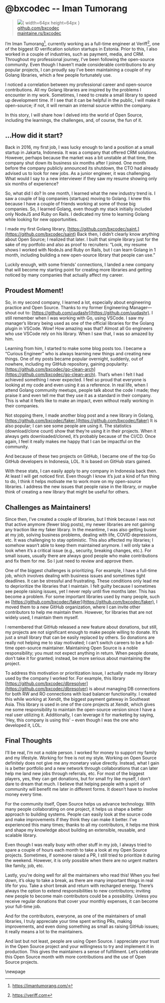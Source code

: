 # @bxcodec -- Iman Tumorang

> ![](https://github.com/bxcodec.png){ width=64px height=64px }  
> [github.com/bxcodec](https://github.com/bxcodec)  
> [maintaine.rs/bxcodec](https://maintaine.rs/bxcodec)

I’m Iman Tumorang[^356], currently working as a full-time engineer at Veriff[^355], one of the biggest ID verification solution startups in Estonia. Prior to this, I also worked in a couple of industries, such as payment, media, and CRM. Throughout my professional journey, I’ve been following the open-source community. Even though I haven’t made considerable contributions to any popular projects, I can proudly say I’ve been maintaining a couple of my Golang libraries, which a few people fortunately use.

I noticed a correlation between my professional career and open-source contributions. All my Golang libraries are inspired by the problems I encounter in my work. Sometimes, I need to create a small library to speed up development time. If I see that it can be helpful in the public, I will make it open-source; if not, it will remain an internal source within the company.

In this story, I will share how I delved into the world of Open Source, including the learnings, the challenges, and, of course, the fun of it.

## **...How did it start?**

Back in 2016, my first job, I was lucky enough to land a position at a small startup in Jakarta, Indonesia. It was a company that offered CRM solutions. However, perhaps because the market was a bit unstable at that time, the company shut down its business six months after I joined. One month before the company publicly announced its shutdown, the CTO had already advised us to look for new jobs. As a junior engineer, it was challenging. What would I say to a new interviewer if they saw my resume showing only six months of experience?

So, what did I do? In one month, I learned what the new industry trend is. I saw a couple of big companies (startups) moving to Golang. I knew this because I have a couple of friends working at some of those big companies. So, I learned Golang, even though my stack initially included only NodeJS and Ruby on Rails. I dedicated my time to learning Golang while looking for new opportunities.

I made my first Golang library, [https://github.com/bxcodec/saint.](https://github.com/bxcodec/saint) Back then, I didn’t clearly know anything about Open Source; I realized that later. I built that simple library just for the sake of my portfolio and also as proof to recruiters: “Look, my resume shows I worked with NodeJs and Ruby on Rails, but I can learn Golang in 1 month, including building a new open-source library that people can use.”

Luckily enough, with some friends' connections, I landed a new company that will become my starting point for creating more libraries and getting noticed by many companies that actually affect my career.

## **Proudest Moment\!**

So, in my second company, I learned a lot, especially about engineering practice and Open Source. Thanks to my former Engineering Manager—shout out to: [https://github.com/uudashr](https://github.com/uudashr). I still remember when I was working with Go, using VSCode. I saw my manager’s library being used as one of the official libraries for the Golang plugin in VSCode. Wow\! How amazing was that? Almost all Go engineers who use VSCode rely on his library. When I saw that, I was so amazed by him.

Learning from him, I started to make some blog posts too. I became a “Curious Engineer” who is always learning new things and creating new things. One of my posts became popular overnight, suddenly, out of nowhere, including my GitHub repository, gaining popularity: [https://github.com/bxcodec/go-clean-arch](https://github.com/bxcodec/go-clean-arch). That’s when I felt I had achieved something I never expected. I feel so proud that everyone is looking at my code and even using it as a reference. In real life, when I attend Golang community meetups, people talk about the code I made; they praise it and even tell me that they use it as a standard in their company. This is what it feels like to make an impact, even without really working in their companies.

Not stopping there, I made another blog post and a new library in Golang, [https://github.com/bxcodec/faker.](https://github.com/bxcodec/faker) It is also popular; I can see some people are using it. The statistics (download/clone count) show that they’re using it in their projects. When it always gets downloaded/cloned, it’s probably because of the CI/CD. Once again, I feel it really makes me happy that I can be impactful on the community.

And because of these two projects on GitHub, I became one of the top Go GitHub developers in Indonesia, LOL. It is based on GitHub stars gained.

With these stats, I can easily apply to any company in Indonesia back then. At least I will get noticed first. Even though I know it’s just a kind of fun thing to do, I think it helps motivate me to work more on my open-source libraries. I address the new issues that people raise in the library, or maybe think of creating a new library that might be useful for others.

## **Challenges as Maintainers\!**

Since then, I’ve created a couple of libraries, but I think because I was not that active anymore (fewer blog posts), my newer libraries are not gaining any traction like my faker library. In the meantime, I was also getting busier at my job, solving business problems, dealing with life, COVID depressions, etc. It was challenging to stay optimistic. This also affected my libraries; I somehow wasn’t able to keep them maintained anymore. I will only take a look when it’s a critical issue (e.g., security, breaking changes, etc.). For small issues, usually there are always good people who make contributions and fix them for me. So I just need to review and approve them.

One of the biggest challenges is prioritizing. For example, I have a full-time job, which involves dealing with business issues and sometimes tight deadlines. It can be stressful and frustrating. These conditions only lead me to deprioritize the libraries that I maintain. I felt guilty because I sometimes see people raising issues, yet I never reply until five months later. This has become a problem. For some important libraries used by many people, such as [https://github.com/bxcodec/faker](https://github.com/bxcodec/faker), I moved them to a new GitHub organization, where I can invite other contributors to help me maintain them. However, for libraries that are not widely used, I maintain them myself.

I remembered that GitHub released a new feature about donations, but still, my projects are not significant enough to make people willing to donate. It’s just a small library that can be easily replaced by others. So donations are really not helping me to stay motivated; I can’t switch careers to be a full-time open-source maintainer. Maintaining Open Source is a noble responsibility; you must not expect anything in return. When people donate, don’t take it for granted; instead, be more serious about maintaining the project.

To address this motivation or prioritization issue, I actually made my library used by the company I worked for. For example, this library [https://github.com/bxcodec/dbresolver](https://github.com/bxcodec/dbresolver) is about managing DB connections for both RW and RO connections with load balancer functionality. I created this while working at Xendit, the biggest payment gateway in Southeast Asia. This library is used in one of the core projects at Xendit, which gives me some responsibility to maintain the open-source version since I have a real user utilizing it. Additionally, I can leverage it for marketing by saying, 'Hey, this company is using this' – even though I was the one who developed it, LOL.

## **Final Thoughts**

I’ll be real, I’m not a noble person. I worked for money to support my family and my lifestyle. Working for free is not my style. Working on Open Source definitely does not give me any monetary value directly. Instead, what I gain is a better portfolio and a new network through collaborations that can later help me land new jobs through referrals, etc. For most of the biggest players, yes, they can get donations, but for small fry like myself, I don’t dare to dream that much. I believe that helping people with a spirit of community will benefit me later in different forms. It doesn’t have to involve money every time.

For the community itself, Open Source helps us advance technology. With many people collaborating on one project, it helps us shape a better approach to building systems. People can easily look at the source code and make improvements if they think they can make it better. I’ve experienced this many times; thanks to all my contributors, it helps me think and shape my knowledge about building an extensible, reusable, and scalable library.

Even though I was really busy with other stuff in my job, I always tried to spare a couple of hours each month to take a look at my Open Source projects. Sometimes, if someone raised a PR, I still tried to prioritize it during the weekend. However, it is only possible when there are no urgent matters like family, job, etc.

Lastly, you're doing well for all the maintainers who read this\! When you feel down, it’s okay to take a break, as there are many important things in real life for you. Take a short break and return with recharged energy. There’s always the option to extend responsibilities to new contributors; inviting new people to become main contributors could be a possibility. Unless you receive regular donations that cover your monthly expenses, it can become your full-time job.

And for the contributors, everyone, as one of the maintainers of small libraries, I truly appreciate your time spent writing PRs, making improvements, and even doing something as small as raising GitHub issues; it really means a lot to the maintainers.

And last but not least, people are using Open Source. I appreciate your trust in the Open Source project and your willingness to try and implement it in production. This gives the maintainers a sense of fulfillment. Let’s celebrate this Open Source month with more contributions and the use of Open Source projects.

\newpage


[^355]: https://veriff.com
[^356]: https://imantumorang.com/
